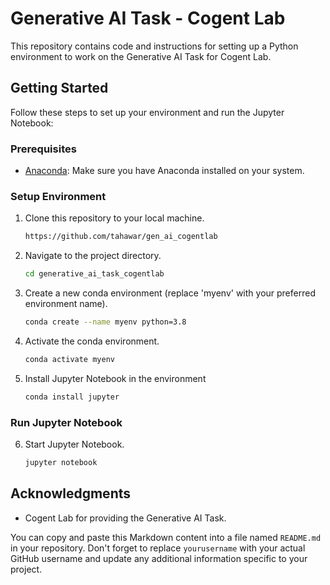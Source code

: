 # Generative AI Task - Cogent Lab

This repository contains code and instructions for setting up a Python environment to work on the Generative AI Task for Cogent Lab.

## Getting Started

Follow these steps to set up your environment and run the Jupyter Notebook:

### Prerequisites

- [Anaconda](https://www.anaconda.com/products/individual): Make sure you have Anaconda installed on your system.

### Setup Environment

1. Clone this repository to your local machine.

   ```bash
   https://github.com/tahawar/gen_ai_cogentlab

2. Navigate to the project directory.

   ```bash
   cd generative_ai_task_cogentlab

3. Create a new conda environment (replace 'myenv' with your preferred environment name).
   ```bash
   conda create --name myenv python=3.8

4. Activate the conda environment.
   ```bash
   conda activate myenv

5. Install Jupyter Notebook in the environment
   ```bash
   conda install jupyter

### Run Jupyter Notebook
6. Start Jupyter Notebook.
    ```bash
    jupyter notebook

## Acknowledgments
- Cogent Lab for providing the Generative AI Task.


You can copy and paste this Markdown content into a file named `README.md` in your repository. Don't forget to replace `yourusername` with your actual GitHub username and update any additional information specific to your project.
